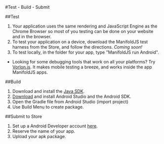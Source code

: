 #Test - Build - Submit

##Test

1. Your application uses the same rendering and JavaScript Engine as the Chrome Browser so most of you testing can be done on your website and in the browser.
2. To test your application on a device, download the ManifoldJS test harness from the Store, and follow the directions. _Coming soon!_
3. To test locally, in the folder for your app, type "ManifoldJS run Android".

  - Looking for some debugging tools that work on all your platforms? Try [Vorlon.js](http://www.vorlonjs.io). It makes mobile testing a breeze, and works inside the app ManifoldJS apps.

##Build

1. Download and install the [Java SDK](http://www.oracle.com/technetwork/java/javase/downloads/index.html).
2. [Download](http://developer.android.com/sdk/installing/index.html?pkg=studio) and install Android Studio and the Android SDK.
2. Open the Gradle file from Android Studio (import project)
3. Use Build Menu to create package.


##Submit to Store

1. Set up a Android Developer account [here](https://play.google.com/apps/publish/signup/).
2. Reserve the name of your app.
3. Upload your apk package.
